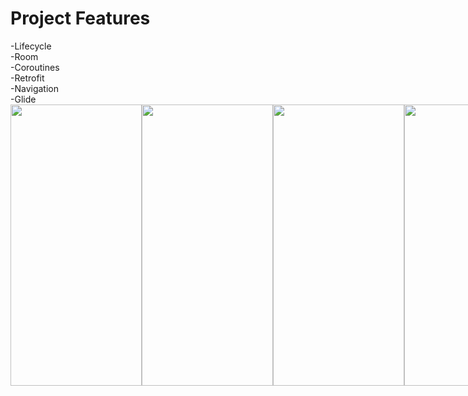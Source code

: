 # Project Features

<div>-Lifecycle</div>
<div>-Room</div>
<div>-Coroutines</div>
<div>-Retrofit</div>
<div>-Navigation</div>
<div>-Glide</div>

<div style="display: flex;">
<img src="https://user-images.githubusercontent.com/63645518/157669695-d3cbfb8d-e738-47ed-8838-539b645fc4dd.jpeg" width="210" height="450">
<img src="https://user-images.githubusercontent.com/63645518/157671010-57bec5dd-4bcc-4ac3-8782-cad8636b8580.jpeg" width="210" height="450">
<img src="https://user-images.githubusercontent.com/63645518/157671023-0d8737d4-79db-48c9-a2fe-7b666793dbc6.jpeg" width="210" height="450">
<img src="https://user-images.githubusercontent.com/63645518/157671040-a9b55eed-6ba2-455e-b87d-165d5607867e.jpeg" width="210" height="450">
</div>




